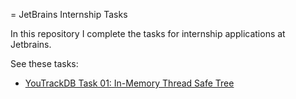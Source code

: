= JetBrains Internship Tasks

In this repository I complete the tasks for internship applications at Jetbrains.

See these tasks:

- [YouTrackDB Task 01: In-Memory Thread Safe Tree](./youtrack_db/task01/Readme.md)